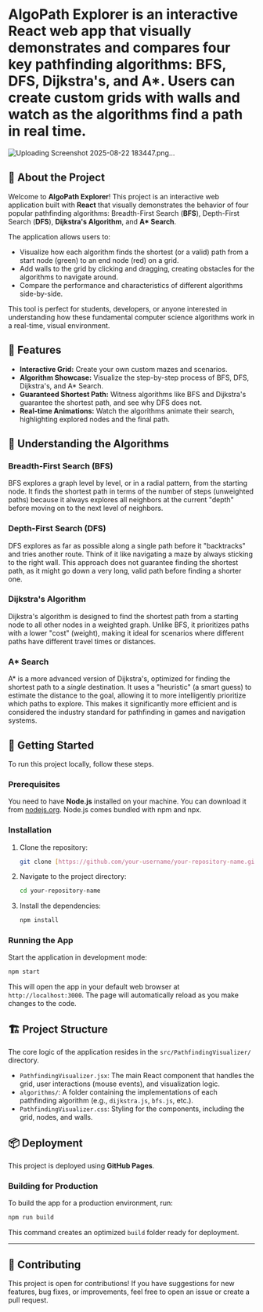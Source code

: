 # AlgoPath Explorer is an interactive React web app that visually demonstrates and compares four key pathfinding algorithms: BFS, DFS, Dijkstra's, and A*. Users can create custom grids with walls and watch as the algorithms find a path in real time.

![Uploading Screenshot 2025-08-22 183447.png…]()


## 🚀 About the Project

Welcome to **AlgoPath Explorer**! This project is an interactive web application built with **React** that visually demonstrates the behavior of four popular pathfinding algorithms: Breadth-First Search (**BFS**), Depth-First Search (**DFS**), **Dijkstra's Algorithm**, and **A\* Search**.

The application allows users to:
* Visualize how each algorithm finds the shortest (or a valid) path from a start node (green) to an end node (red) on a grid.
* Add walls to the grid by clicking and dragging, creating obstacles for the algorithms to navigate around.
* Compare the performance and characteristics of different algorithms side-by-side.

This tool is perfect for students, developers, or anyone interested in understanding how these fundamental computer science algorithms work in a real-time, visual environment.

## 🌟 Features

* **Interactive Grid:** Create your own custom mazes and scenarios.
* **Algorithm Showcase:** Visualize the step-by-step process of BFS, DFS, Dijkstra's, and A\* Search.
* **Guaranteed Shortest Path:** Witness algorithms like BFS and Dijkstra's guarantee the shortest path, and see why DFS does not.
* **Real-time Animations:** Watch the algorithms animate their search, highlighting explored nodes and the final path.

## 🧠 Understanding the Algorithms

### **Breadth-First Search (BFS)**
BFS explores a graph level by level, or in a radial pattern, from the starting node. It finds the shortest path in terms of the number of steps (unweighted paths) because it always explores all neighbors at the current "depth" before moving on to the next level of neighbors.

### **Depth-First Search (DFS)**
DFS explores as far as possible along a single path before it "backtracks" and tries another route. Think of it like navigating a maze by always sticking to the right wall. This approach does not guarantee finding the shortest path, as it might go down a very long, valid path before finding a shorter one.

### **Dijkstra's Algorithm**
Dijkstra's algorithm is designed to find the shortest path from a starting node to all other nodes in a weighted graph. Unlike BFS, it prioritizes paths with a lower "cost" (weight), making it ideal for scenarios where different paths have different travel times or distances.

### **A\* Search**
A\* is a more advanced version of Dijkstra's, optimized for finding the shortest path to a *single* destination. It uses a "heuristic" (a smart guess) to estimate the distance to the goal, allowing it to more intelligently prioritize which paths to explore. This makes it significantly more efficient and is considered the industry standard for pathfinding in games and navigation systems.

## 🏃 Getting Started

To run this project locally, follow these steps.

### Prerequisites

You need to have **Node.js** installed on your machine. You can download it from [nodejs.org](https://nodejs.org/). Node.js comes bundled with npm and npx.

### Installation

1.  Clone the repository:
    ```bash
    git clone [https://github.com/your-username/your-repository-name.git](https://github.com/your-username/your-repository-name.git)
    ```
2.  Navigate to the project directory:
    ```bash
    cd your-repository-name
    ```
3.  Install the dependencies:
    ```bash
    npm install
    ```

### Running the App

Start the application in development mode:
```bash
npm start
```
This will open the app in your default web browser at `http://localhost:3000`. The page will automatically reload as you make changes to the code.

## 🏗️ Project Structure

The core logic of the application resides in the `src/PathfindingVisualizer/` directory.

* `PathfindingVisualizer.jsx`: The main React component that handles the grid, user interactions (mouse events), and visualization logic.
* `algorithms/`: A folder containing the implementations of each pathfinding algorithm (e.g., `dijkstra.js`, `bfs.js`, etc.).
* `PathfindingVisualizer.css`: Styling for the components, including the grid, nodes, and walls.

## 📦 Deployment

This project is deployed using **GitHub Pages**.

### Building for Production

To build the app for a production environment, run:
```bash
npm run build
```
This command creates an optimized `build` folder ready for deployment.

---

## 🤝 Contributing

This project is open for contributions! If you have suggestions for new features, bug fixes, or improvements, feel free to open an issue or create a pull request.



